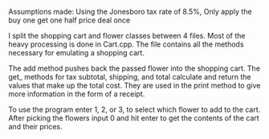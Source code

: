 Assumptions made: Using the Jonesboro tax rate of 8.5%, Only apply the buy one get one half price deal once

I split the shopping cart and flower classes between 4 files.
Most of the heavy processing is done in Cart.cpp. The file contains all the methods necessary for 
emulating a shopping cart.

The add method pushes back the passed flower into the shopping cart. The get_ methods for tax 
subtotal, shipping, and total calculate and return the values that make up the total cost. 
They are used in the print method to give more information in the form of a receipt.

To use the program enter 1, 2, or 3, to select which flower to add to the cart.
After picking the flowers input 0 and hit enter to get the contents of the cart and their prices.
